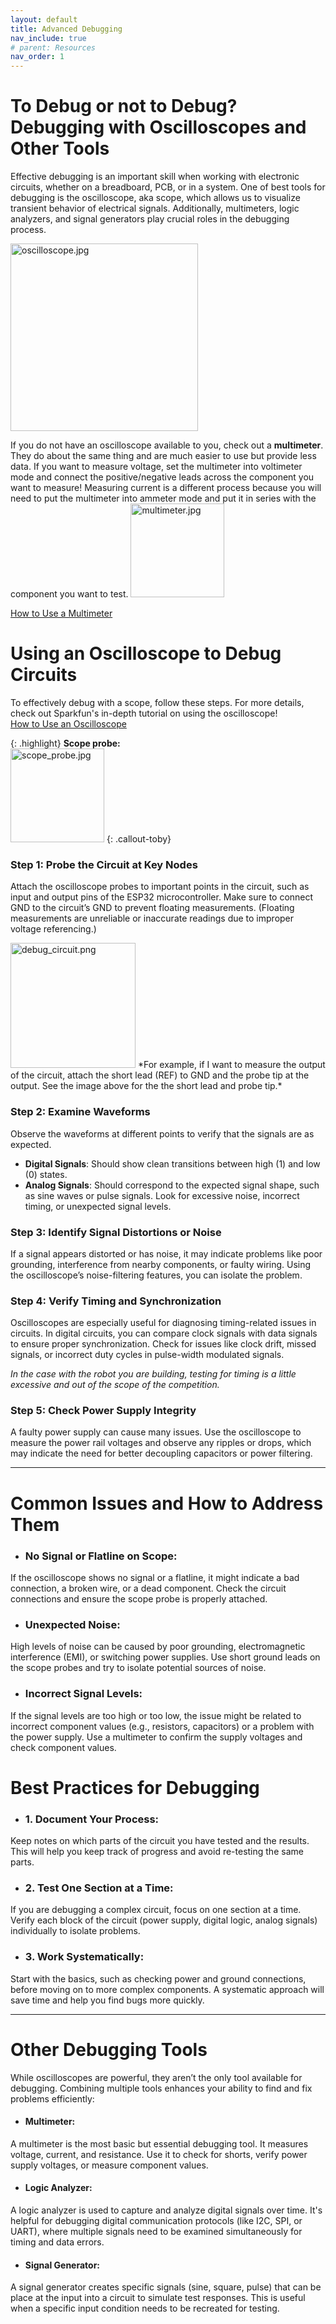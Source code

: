 ```yaml
---
layout: default
title: Advanced Debugging
nav_include: true
# parent: Resources
nav_order: 1
---
```

<!-- tbh how relevant is oscilloscopes for robotathon lol -->
# To Debug or not to Debug? Debugging with Oscilloscopes and Other Tools
Effective debugging is an important skill when working with electronic circuits, whether on a breadboard, PCB, or in a system. One of best tools for debugging is the oscilloscope, aka scope, which allows us to visualize transient behavior of electrical signals. Additionally, multimeters, logic analyzers, and signal generators play crucial roles in the debugging process.

<img src="{{ '/_assets/images/oscilloscope.jpg' | prepend: site.baseurl }}" alt="oscilloscope.jpg" width=300 height=300>

If you do not have an oscilloscope available to you, check out a **multimeter**. They do about the same thing and are much easier to use but provide less data. If you want to measure voltage, set the multimeter into voltimeter mode and connect the positive/negative leads across the component you want to measure! Measuring current is a different process because you will need to put the multimeter into ammeter mode and put it in series with the component you want to test. 
<img src="{{ '/_assets/images/multimeter.jpg' | prepend: site.baseurl }}" alt="multimeter.jpg" width=150 height=150>

[How to Use a Multimeter](https://www.electronicshub.org/how-to-use-a-multimeter/)

# Using an Oscilloscope to Debug Circuits
To effectively debug with a scope, follow these steps. For more details, check out Sparkfun's in-depth tutorial on using the oscilloscope!  
[How to Use an Oscilloscope](https://learn.sparkfun.com/tutorials/how-to-use-an-oscilloscope/all)

{: .highlight}
**Scope probe:**  
<img src="{{ '/_assets/images/scope_probe.jpg' | prepend: site.baseurl }}" alt="scope_probe.jpg" width=150 height=150>
{: .callout-toby}

### Step 1: Probe the Circuit at Key Nodes
Attach the oscilloscope probes to important points in the circuit, such as input and output pins of the ESP32 microcontroller. Make sure to connect GND to the circuit’s GND to prevent floating measurements. (Floating measurements are unreliable or inaccurate readings due to improper voltage referencing.)

<img src="{{ '/_assets/images/debug_circuit.png' | prepend: site.baseurl }}" alt="debug_circuit.png" width=200 height=200>  
*For example, if I want to measure the output of the circuit, attach the short lead (REF) to GND and the probe tip at the output. See the image above for the the short lead and probe tip.*

### Step 2: Examine Waveforms
Observe the waveforms at different points to verify that the signals are as expected.

 - **Digital Signals**: Should show clean transitions between high (1) and low (0) states.
 - **Analog Signals**: Should correspond to the expected signal shape, such as sine waves or pulse signals. Look for excessive noise, incorrect timing, or unexpected signal levels.

### Step 3: Identify Signal Distortions or Noise
If a signal appears distorted or has noise, it may indicate problems like poor grounding, interference from nearby components, or faulty wiring. Using the oscilloscope’s noise-filtering features, you can isolate the problem.

### Step 4: Verify Timing and Synchronization
Oscilloscopes are especially useful for diagnosing timing-related issues in circuits. In digital circuits, you can compare clock signals with data signals to ensure proper synchronization. Check for issues like clock drift, missed signals, or incorrect duty cycles in pulse-width modulated signals. 

*In the case with the robot you are building, testing for timing is a little excessive and out of the scope of the competition.*

### Step 5: Check Power Supply Integrity
A faulty power supply can cause many issues. Use the oscilloscope to measure the power rail voltages and observe any ripples or drops, which may indicate the need for better decoupling capacitors or power filtering.

---

# Common Issues and How to Address Them
- ### No Signal or Flatline on Scope:
If the oscilloscope shows no signal or a flatline, it might indicate a bad connection, a broken wire, or a dead component. Check the circuit connections and ensure the scope probe is properly attached.

- ### Unexpected Noise:
High levels of noise can be caused by poor grounding, electromagnetic interference (EMI), or switching power supplies. Use short ground leads on the scope probes and try to isolate potential sources of noise.

- ### Incorrect Signal Levels:
If the signal levels are too high or too low, the issue might be related to incorrect component values (e.g., resistors, capacitors) or a problem with the power supply. Use a multimeter to confirm the supply voltages and check component values.


# Best Practices for Debugging
- ### 1. Document Your Process:
Keep notes on which parts of the circuit you have tested and the results. This will help you keep track of progress and avoid re-testing the same parts.

- ### 2. Test One Section at a Time:
If you are debugging a complex circuit, focus on one section at a time. Verify each block of the circuit (power supply, digital logic, analog signals) individually to isolate problems.

- ### 3. Work Systematically:
Start with the basics, such as checking power and ground connections, before moving on to more complex components. A systematic approach will save time and help you find bugs more quickly.

---

# Other Debugging Tools
While oscilloscopes are powerful, they aren’t the only tool available for debugging. Combining multiple tools enhances your ability to find and fix problems efficiently:

- #### Multimeter:
A multimeter is the most basic but essential debugging tool. It measures voltage, current, and resistance. Use it to check for shorts, verify power supply voltages, or measure component values.

- #### Logic Analyzer:
A logic analyzer is used to capture and analyze digital signals over time. It's helpful for debugging digital communication protocols (like I2C, SPI, or UART), where multiple signals need to be examined simultaneously for timing and data errors.

- #### Signal Generator:
A signal generator creates specific signals (sine, square, pulse) that can be place at the input into a circuit to simulate test responses. This is useful when a specific input condition needs to be recreated for testing.
